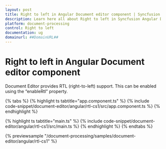 ```yaml
---
layout: post
title: Right to left in Angular Document editor component | Syncfusion
description: Learn here all about Right to left in Syncfusion Angular Document editor component of Syncfusion Essential JS 2 and more.
platform: document-processing
control: Right to left 
documentation: ug
domainurl: ##DomainURL##
---
```


# Right to left in Angular Document editor component

Document Editor provides RTL (right-to-left) support. This can be enabled using the “enableRtl” property.

{% tabs %}
{% highlight ts tabtitle="app.component.ts" %}
{% include code-snippet/document-editor/angular/rtl-cs1/src/app.component.ts %}
{% endhighlight %}

{% highlight ts tabtitle="main.ts" %}
{% include code-snippet/document-editor/angular/rtl-cs1/src/main.ts %}
{% endhighlight %}
{% endtabs %}
  
{% previewsample "/document-processing/samples/document-editor/angular/rtl-cs1" %}